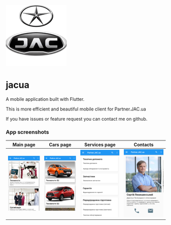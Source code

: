 ![App icon](android/app/src/main/res/mipmap-xxxhdpi/ic_launcher.png)

# jacua

A mobile application built with Flutter.

This is more efficient and beautiful mobile client for Partner.JAC.ua

If you have issues or feature request you can contact me on github.

### App screenshots
Main page | Cars page | Services page | Contacts
:-------------------------:|:-------------------------:|:-------------------------:|:-------------------------:
![Screenshot 1](images/Screenshot1.png) | ![Screenshot 2](images/Screenshot2.png) | ![Screenshot 3](images/Screenshot3.png) | ![Screenshot 4](images/Screenshot4.png)
